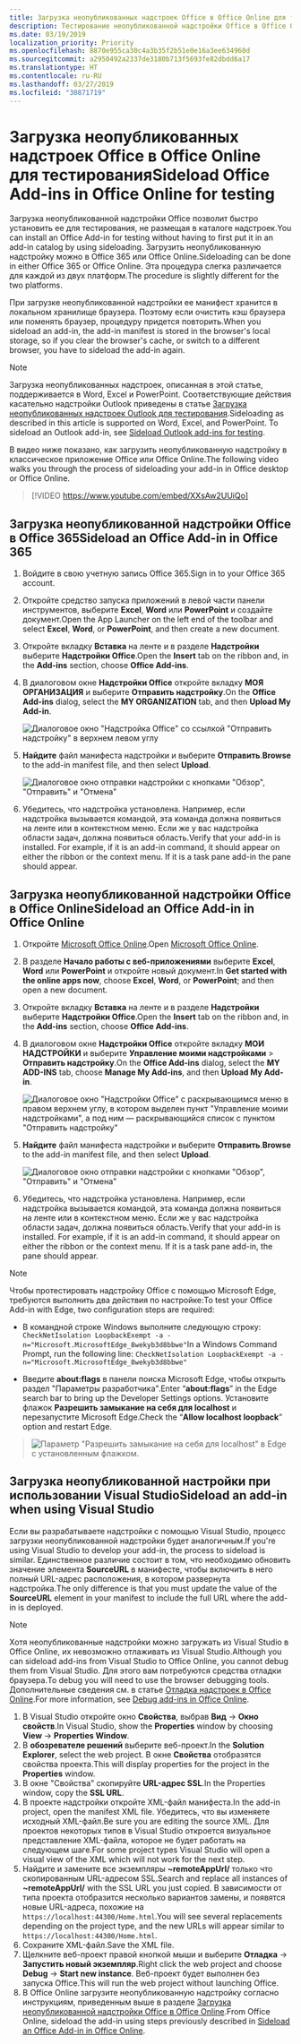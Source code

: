 ```yaml
---
title: Загрузка неопубликованных надстроек Office в Office Online для тестирования
description: Тестирование неопубликованной надстройки Office в Office Online путем ее загрузки
ms.date: 03/19/2019
localization_priority: Priority
ms.openlocfilehash: 8870e955ca30c4a3b35f2b51e0e16a3ee634960d
ms.sourcegitcommit: a2950492a2337de3180b713f5693fe82dbdd6a17
ms.translationtype: HT
ms.contentlocale: ru-RU
ms.lasthandoff: 03/27/2019
ms.locfileid: "30871719"
---
```

# <a name="sideload-office-add-ins-in-office-online-for-testing"></a><span data-ttu-id="c1412-103">Загрузка неопубликованных надстроек Office в Office Online для тестирования</span><span class="sxs-lookup"><span data-stu-id="c1412-103">Sideload Office Add-ins in Office Online for testing</span></span>

<span data-ttu-id="c1412-104">Загрузка неопубликованной надстройки Office позволит быстро установить ее для тестирования, не размещая в каталоге надстроек.</span><span class="sxs-lookup"><span data-stu-id="c1412-104">You can install an Office Add-in for testing without having to first put it in an add-in catalog by using sideloading.</span></span> <span data-ttu-id="c1412-105">Загрузить неопубликованную надстройку можно в Office 365 или Office Online.</span><span class="sxs-lookup"><span data-stu-id="c1412-105">Sideloading can be done in either Office 365 or Office Online.</span></span> <span data-ttu-id="c1412-106">Эта процедура слегка различается для каждой из двух платформ.</span><span class="sxs-lookup"><span data-stu-id="c1412-106">The procedure is slightly different for the two platforms.</span></span> 

<span data-ttu-id="c1412-107">При загрузке неопубликованной надстройки ее манифест хранится в локальном хранилище браузера. Поэтому если очистить кэш браузера или поменять браузер, процедуру придется повторить.</span><span class="sxs-lookup"><span data-stu-id="c1412-107">When you sideload an add-in, the add-in manifest is stored in the browser's local storage, so if you clear the browser's cache, or switch to a different browser, you have to sideload the add-in again.</span></span>


> [!NOTE]
> <span data-ttu-id="c1412-p102">Загрузка неопубликованных надстроек, описанная в этой статье, поддерживается в Word, Excel и PowerPoint. Соответствующие действия касательно надстройки Outlook приведены в статье [Загрузка неопубликованных надстроек Outlook для тестирования](/outlook/add-ins/sideload-outlook-add-ins-for-testing).</span><span class="sxs-lookup"><span data-stu-id="c1412-p102">Sideloading as described in this article is supported on Word, Excel, and PowerPoint. To sideload an Outlook add-in, see [Sideload Outlook add-ins for testing](/outlook/add-ins/sideload-outlook-add-ins-for-testing).</span></span>

<span data-ttu-id="c1412-110">В видео ниже показано, как загрузить неопубликованную надстройку в классическое приложение Office или Office Online.</span><span class="sxs-lookup"><span data-stu-id="c1412-110">The following video walks you through the process of sideloading your add-in in Office desktop or Office Online.</span></span>  


> [!VIDEO https://www.youtube.com/embed/XXsAw2UUiQo]

## <a name="sideload-an-office-add-in-in-office-365"></a><span data-ttu-id="c1412-111">Загрузка неопубликованной надстройки Office в Office 365</span><span class="sxs-lookup"><span data-stu-id="c1412-111">Sideload an Office Add-in in Office 365</span></span>


1. <span data-ttu-id="c1412-112">Войдите в свою учетную запись Office 365.</span><span class="sxs-lookup"><span data-stu-id="c1412-112">Sign in to your Office 365 account.</span></span>
    
2. <span data-ttu-id="c1412-113">Откройте средство запуска приложений в левой части панели инструментов, выберите **Excel**, **Word** или **PowerPoint** и создайте документ.</span><span class="sxs-lookup"><span data-stu-id="c1412-113">Open the App Launcher on the left end of the toolbar and select  **Excel**,  **Word**, or  **PowerPoint**, and then create a new document.</span></span>
    
3. <span data-ttu-id="c1412-114">Откройте вкладку  **Вставка** на ленте и в разделе **Надстройки** выберите **Надстройки Office**.</span><span class="sxs-lookup"><span data-stu-id="c1412-114">Open the  **Insert** tab on the ribbon and, in the **Add-ins** section, choose **Office Add-ins**.</span></span>
    
4. <span data-ttu-id="c1412-115">В диалоговом окне **Надстройки Office** откройте вкладку **МОЯ ОРГАНИЗАЦИЯ** и выберите **Отправить надстройку**.</span><span class="sxs-lookup"><span data-stu-id="c1412-115">On the  **Office Add-ins** dialog, select the **MY ORGANIZATION** tab, and then **Upload My Add-in**.</span></span>
    
    ![Диалоговое окно "Надстройка Office" со ссылкой "Отправить надстройку" в верхнем левом углу](../images/office-add-ins.png)

5.  <span data-ttu-id="c1412-117">**Найдите** файл манифеста надстройки и выберите **Отправить**.</span><span class="sxs-lookup"><span data-stu-id="c1412-117">**Browse** to the add-in manifest file, and then select **Upload**.</span></span>
    
    ![Диалоговое окно отправки надстройки с кнопками "Обзор", "Отправить" и "Отмена"](../images/upload-add-in.png)

6. <span data-ttu-id="c1412-p103">Убедитесь, что надстройка установлена. Например, если надстройка вызывается командой, эта команда должна появиться на ленте или в контекстном меню. Если же у вас надстройка области задач, должна появиться область.</span><span class="sxs-lookup"><span data-stu-id="c1412-p103">Verify that your add-in is installed. For example, if it is an add-in command, it should appear on either the ribbon or the context menu. If it is a task pane add-in the pane should appear.</span></span>
    

## <a name="sideload-an-office-add-in-in-office-online"></a><span data-ttu-id="c1412-122">Загрузка неопубликованной надстройки Office в Office Online</span><span class="sxs-lookup"><span data-stu-id="c1412-122">Sideload an Office Add-in in Office Online</span></span>


1. <span data-ttu-id="c1412-123">Откройте [Microsoft Office Online](https://office.live.com/).</span><span class="sxs-lookup"><span data-stu-id="c1412-123">Open [Microsoft Office Online](https://office.live.com/).</span></span>
    
2. <span data-ttu-id="c1412-124">В разделе  **Начало работы с веб-приложениями** выберите **Excel**,  **Word** или **PowerPoint** и откройте новый документ.</span><span class="sxs-lookup"><span data-stu-id="c1412-124">In  **Get started with the online apps now**, choose  **Excel**,  **Word**, or  **PowerPoint**; and then open a new document.</span></span>
    
3. <span data-ttu-id="c1412-125">Откройте вкладку  **Вставка** на ленте и в разделе **Надстройки** выберите **Надстройки Office**.</span><span class="sxs-lookup"><span data-stu-id="c1412-125">Open the  **Insert** tab on the ribbon and, in the **Add-ins** section, choose **Office Add-ins**.</span></span>
    
4. <span data-ttu-id="c1412-126">В диалоговом окне **Надстройки Office** откройте вкладку **МОИ НАДСТРОЙКИ** и выберите **Управление моими надстройками** > **Отправить надстройку**.</span><span class="sxs-lookup"><span data-stu-id="c1412-126">On the  **Office Add-ins** dialog, select the **MY ADD-INS** tab, choose **Manage My Add-ins**, and then  **Upload My Add-in**.</span></span>
    
    ![Диалоговое окно "Надстройки Office" с раскрывающимся меню в правом верхнем углу, в котором выделен пункт "Управление моими надстройками", а под ним — раскрывающийся список с пунктом "Отправить надстройку"](../images/office-add-ins-my-account.png)

5.  <span data-ttu-id="c1412-128">**Найдите** файл манифеста надстройки и выберите **Отправить**.</span><span class="sxs-lookup"><span data-stu-id="c1412-128">**Browse** to the add-in manifest file, and then select **Upload**.</span></span>
    
    ![Диалоговое окно отправки надстройки с кнопками "Обзор", "Отправить" и "Отмена"](../images/upload-add-in.png)

6. <span data-ttu-id="c1412-p104">Убедитесь, что надстройка установлена. Например, если надстройка вызывается командой, эта команда должна появиться на ленте или в контекстном меню. Если же у вас надстройка области задач, должна появиться область.</span><span class="sxs-lookup"><span data-stu-id="c1412-p104">Verify that your add-in is installed. For example, if it is an add-in command, it should appear on either the ribbon or the context menu. If it is a task pane add-in, the pane should appear.</span></span>

> [!NOTE]
><span data-ttu-id="c1412-133">Чтобы протестировать надстройку Office с помощью Microsoft Edge, требуются выполнить два действия по настройке:</span><span class="sxs-lookup"><span data-stu-id="c1412-133">To test your Office Add-in with Edge, two configuration steps are required:</span></span> 
>
> - <span data-ttu-id="c1412-134">В командной строке Windows выполните следующую строку: `CheckNetIsolation LoopbackExempt -a -n="Microsoft.MicrosoftEdge_8wekyb3d8bbwe"`</span><span class="sxs-lookup"><span data-stu-id="c1412-134">In a Windows Command Prompt, run the following line: `CheckNetIsolation LoopbackExempt -a -n="Microsoft.MicrosoftEdge_8wekyb3d8bbwe"`</span></span>
>
> - <span data-ttu-id="c1412-135">Введите **about:flags** в панели поиска Microsoft Edge, чтобы открыть раздел "Параметры разработчика".</span><span class="sxs-lookup"><span data-stu-id="c1412-135">Enter “**about:flags**” in the Edge search bar to bring up the Developer Settings options.</span></span>  <span data-ttu-id="c1412-136">Установите флажок **Разрешить замыкание на себя для localhost** и перезапустите Microsoft Edge.</span><span class="sxs-lookup"><span data-stu-id="c1412-136">Check the “**Allow localhost loopback**” option and restart Edge.</span></span>

>    ![Параметр "Разрешить замыкание на себя для localhost" в Edge с установленным флажком.](../images/allow-localhost-loopback.png)

## <a name="sideload-an-add-in-when-using-visual-studio"></a><span data-ttu-id="c1412-138">Загрузка неопубликованной настройки при использовании Visual Studio</span><span class="sxs-lookup"><span data-stu-id="c1412-138">Sideload an add-in when using Visual Studio</span></span>

<span data-ttu-id="c1412-139">Если вы разрабатываете надстройки с помощью Visual Studio, процесс загрузки неопубликованной надстройки будет аналогичным.</span><span class="sxs-lookup"><span data-stu-id="c1412-139">If you're using Visual Studio to develop your add-in, the process to sideload is similar.</span></span> <span data-ttu-id="c1412-140">Единственное различие состоит в том, что необходимо обновить значение элемента **SourceURL** в манифесте, чтобы включить в него полный URL-адрес расположения, в котором развернута надстройка.</span><span class="sxs-lookup"><span data-stu-id="c1412-140">The only difference is that you must update the value of the **SourceURL** element in your manifest to include the full URL where the add-in is deployed.</span></span>

> [!NOTE]
> <span data-ttu-id="c1412-141">Хотя неопубликованные надстройки можно загружать из Visual Studio в Office Online, их невозможно отлаживать из Visual Studio.</span><span class="sxs-lookup"><span data-stu-id="c1412-141">Although you can sideload add-ins from Visual Studio to Office Online, you cannot debug them from Visual Studio.</span></span> <span data-ttu-id="c1412-142">Для этого вам потребуются средства отладки браузера.</span><span class="sxs-lookup"><span data-stu-id="c1412-142">To debug you will need to use the browser debugging tools.</span></span> <span data-ttu-id="c1412-143">Дополнительные сведения см. в статье [Отладка надстроек в Office Online](debug-add-ins-in-office-online.md).</span><span class="sxs-lookup"><span data-stu-id="c1412-143">For more information, see [Debug add-ins in Office Online](debug-add-ins-in-office-online.md).</span></span>

1. <span data-ttu-id="c1412-144">В Visual Studio откройте окно **Свойства**, выбрав **Вид** -> **Окно свойств**.</span><span class="sxs-lookup"><span data-stu-id="c1412-144">In Visual Studio, show the **Properties** window by choosing **View** -> **Properties Window**.</span></span>
2. <span data-ttu-id="c1412-145">В **обозревателе решений** выберите веб-проект.</span><span class="sxs-lookup"><span data-stu-id="c1412-145">In the **Solution Explorer**, select the web project.</span></span> <span data-ttu-id="c1412-146">В окне **Свойства** отобразятся свойства проекта.</span><span class="sxs-lookup"><span data-stu-id="c1412-146">This will display properties for the project in the **Properties** window.</span></span>
3. <span data-ttu-id="c1412-147">В окне "Свойства" скопируйте **URL-адрес SSL**.</span><span class="sxs-lookup"><span data-stu-id="c1412-147">In the Properties window, copy the **SSL URL**.</span></span>
4. <span data-ttu-id="c1412-148">В проекте надстройки откройте XML-файл манифеста.</span><span class="sxs-lookup"><span data-stu-id="c1412-148">In the add-in project, open the manifest XML file.</span></span> <span data-ttu-id="c1412-149">Убедитесь, что вы изменяете исходный XML-файл.</span><span class="sxs-lookup"><span data-stu-id="c1412-149">Be sure you are editing the source XML.</span></span> <span data-ttu-id="c1412-150">Для проектов некоторых типов в Visual Studio откроется визуальное представление XML-файла, которое не будет работать на следующем шаге.</span><span class="sxs-lookup"><span data-stu-id="c1412-150">For some project types Visual Studio will open a visual view of the XML which will not work for the next step.</span></span>
5. <span data-ttu-id="c1412-151">Найдите и замените все экземпляры **~remoteAppUrl/** только что скопированным URL-адресом SSL.</span><span class="sxs-lookup"><span data-stu-id="c1412-151">Search and replace all instances of **~remoteAppUrl/** with the SSL URL you just copied.</span></span> <span data-ttu-id="c1412-152">В зависимости от типа проекта отобразится несколько вариантов замены, и появятся новые URL-адреса, похожие на `https://localhost:44300/Home.html`.</span><span class="sxs-lookup"><span data-stu-id="c1412-152">You will see several replacements depending on the project type, and the new URLs will appear similar to `https://localhost:44300/Home.html`.</span></span>
6. <span data-ttu-id="c1412-153">Сохраните XML-файл.</span><span class="sxs-lookup"><span data-stu-id="c1412-153">Save the XML file.</span></span>
7. <span data-ttu-id="c1412-154">Щелкните веб-проект правой кнопкой мыши и выберите **Отладка** -> **Запустить новый экземпляр**.</span><span class="sxs-lookup"><span data-stu-id="c1412-154">Right click the web project and choose **Debug** -> **Start new instance**.</span></span> <span data-ttu-id="c1412-155">Веб-проект будет выполнен без запуска Office.</span><span class="sxs-lookup"><span data-stu-id="c1412-155">This will run the web project without launching Office.</span></span>
8. <span data-ttu-id="c1412-156">В Office Online загрузите неопубликованную надстройку согласно инструкциям, приведенным выше в разделе [Загрузка неопубликованной надстройки Office в Office Online](#sideload-an-office-add-in-in-office-online).</span><span class="sxs-lookup"><span data-stu-id="c1412-156">From Office Online, sideload the add-in using steps previously described in [Sideload an Office Add-in in Office Online](#sideload-an-office-add-in-in-office-online).</span></span>
